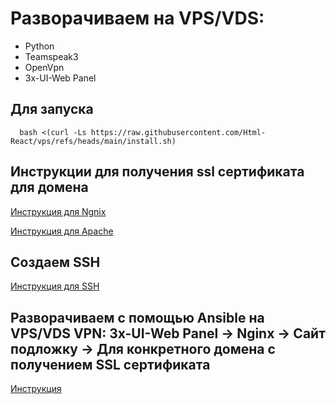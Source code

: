 # Разворачиваем на VPS/VDS:
- Python
- Teamspeak3
- OpenVpn
- 3x-UI-Web Panel

## Для запуска
```code
  bash <(curl -Ls https://raw.githubusercontent.com/Html-React/vps/refs/heads/main/install.sh)
```

## Инструкции для получения ssl сертификата для домена

[Инструкция для Ngnix](Ngnix%20ssl%20%D1%81%D0%B5%D1%80%D1%82%D0%B8%D1%84%D0%B8%D0%BA%D0%B0%D1%82.md)

[Инструкция для Apache](Apache%20ssl%20%D1%81%D0%B5%D1%80%D1%82%D0%B8%D1%84%D0%B8%D0%BA%D0%B0%D1%82.md)

## Создаем SSH

[Инструкция для SSH](ssh.md)

## Разворачиваем с помощью Ansible на VPS/VDS VPN: 3x-UI-Web Panel -> Nginx -> Сайт подложку -> Для конкретного домена с получением SSL сертификата

[Инструкция](ansible-install-vpn.md)
